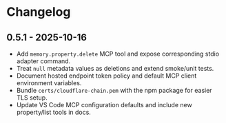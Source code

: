 # Changelog

## 0.5.1 - 2025-10-16
- Add `memory.property.delete` MCP tool and expose corresponding stdio adapter command.
- Treat `null` metadata values as deletions and extend smoke/unit tests.
- Document hosted endpoint token policy and default MCP client environment variables.
- Bundle `certs/cloudflare-chain.pem` with the npm package for easier TLS setup.
- Update VS Code MCP configuration defaults and include new property/list tools in docs.
